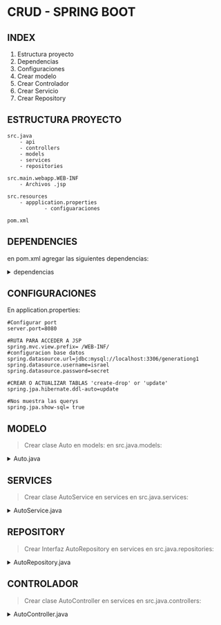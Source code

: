 # CRUD - SPRING BOOT

## INDEX

1.  Estructura proyecto
2.  Dependencias
3.  Configuraciones
4.  Crear modelo
5.  Crear Controlador
6.  Crear Servicio
7.  Crear Repository

## ESTRUCTURA PROYECTO

    src.java
        - api
        - controllers
        - models
        - services
        - repositories
    
    src.main.webapp.WEB-INF
        - Archivos .jsp

    src.resources
        - appplication.properties
                - configuaraciones

    pom.xml

## DEPENDENCIES

en pom.xml agregar las siguientes dependencias:

<details>
<summary>dependencias</summary>

    <dependencies>
		<dependency>
			<groupId>org.springframework.boot</groupId>
			<artifactId>spring-boot-starter-web</artifactId>
		</dependency>
		<dependency>
			<groupId>org.springframework.boot</groupId>
			<artifactId>spring-boot-starter-tomcat</artifactId>
			<scope>provided</scope>
		</dependency>
		<dependency>
			<groupId>org.springframework.boot</groupId>
			<artifactId>spring-boot-starter-test</artifactId>
			<scope>test</scope>
		</dependency>
		<dependency>
			<groupId>org.apache.tomcat.embed</groupId>
			<artifactId>tomcat-embed-jasper</artifactId>
		</dependency>
		<dependency>
			<groupId>javax.servlet</groupId>
			<artifactId>jstl</artifactId>
		</dependency>
		<dependency>
			<groupId>org.springframework.boot</groupId>
			<artifactId>spring-boot-starter-data-jpa</artifactId>
		</dependency>
		<dependency>
			<groupId>mysql</groupId>
			<artifactId>mysql-connector-java</artifactId>
		</dependency>
		<dependency>
			<groupId>org.springframework.boot</groupId>
			<artifactId>spring-boot-starter-validation</artifactId>
		</dependency>
		<dependency>
			<groupId>org.springframework.boot</groupId>
			<artifactId>spring-boot-devtools</artifactId>
		</dependency>

		<!-- <dependency> <groupId>org.mindrot</groupId> <artifactId>jbcrypt</artifactId> 
			<version>0.4</version> </dependency> <dependency> <groupId>org.springframework.boot</groupId> 
			<artifactId>spring-boot-starter-security</artifactId> </dependency> -->

	</dependencies>	

</details>

## CONFIGURACIONES

En application.properties:

    #Configurar port
	server.port=8080

	#RUTA PARA ACCEDER A JSP
	spring.mvc.view.prefix= /WEB-INF/
	#configuracion base datos
	spring.datasource.url=jdbc:mysql://localhost:3306/generationg1
	spring.datasource.username=israel
	spring.datasource.password=secret

	#CREAR O ACTUALIZAR TABLAS 'create-drop' or 'update'
	spring.jpa.hibernate.ddl-auto=update

	#Nos muestra las querys
	spring.jpa.show-sql= true

## MODELO

> Crear clase Auto en models: en src.java.models:

<details>
<summary>Auto.java</summary>

    // PACKAGE
    package com.generation.models;

    // IMPORTACIONES
    import javax.persistence.Entity;
    import javax.persistence.GeneratedValue;
    import javax.persistence.GenerationType;
    import javax.persistence.Id;
    import javax.persistence.Table;

    // CREAR TABLA AUTO EN MYSQL
    @Entity
    @Table(name="autos")

    // INICIO CLASE AUTO
    public class Auto {

        //ATRIBUTOS

        // ID PRIMARY KEY AUTO_INCREMENT
        @Id
        @GeneratedValue(strategy = GenerationType.IDENTITY) //AUTO_INCREMENT
        private Long id;
        
        private String marca;
        private String color;
        private String velocidad;
        private String patente;
        private String precio;
        
        // CONSTRUCTORES
        public Auto() {
            super();
        }


        public Auto(Long id, String marca, String color, String velocidad, String patente, String precio) {
            super();
            this.id = id;
            this.marca = marca;
            this.color = color;
            this.velocidad = velocidad;
            this.patente = patente;
            this.precio = precio;
        }


        // GETTER & SETTERS
        public Long getId() {
            return id;
        }


        public void setId(Long id) {
            this.id = id;
        }


        public String getMarca() {
            return marca;
        }


        public void setMarca(String marca) {
            this.marca = marca;
        }


        public String getColor() {
            return color;
        }


        public void setColor(String color) {
            this.color = color;
        }


        public String getVelocidad() {
            return velocidad;
        }


        public void setVelocidad(String velocidad) {
            this.velocidad = velocidad;
        }


        public String getPatente() {
            return patente;
        }


        public void setPatente(String patente) {
            this.patente = patente;
        }


        public String getPrecio() {
            return precio;
        }


        public void setPrecio(String precio) {
            this.precio = precio;
        }	
    }

</details>

## SERVICES

> Crear clase AutoService en services en src.java.services:

<details>
<summary>AutoService.java</summary>

    //Package
    package com.generation.services;

    //Import
    import java.util.List;

    import javax.validation.Valid;

    import org.springframework.beans.factory.annotation.Autowired;
    import org.springframework.stereotype.Service;

    import com.generation.models.Auto;
    import com.generation.repositories.AutoRepository;

    //Inicio Clase
    @Service
    public class AutoService {

        //Injeccion repository
        @Autowired
        AutoRepository autoRepository;
        
        // Agregar AUTO -> INSERT INTO autos() values();
        public void addAuto(@Valid Auto auto) {
            // TODO Auto-generated method stub
            autoRepository.save(auto);
        }

        // Mostrar AUTOS -> SELECT * FROM autos;
        public List<Auto> getAll() {
            return autoRepository.findAll();
        }

        
    }


</details>

## REPOSITORY

> Crear Interfaz AutoRepository en services en src.java.repositories:

<details>
<summary>AutoRepository.java</summary>

    // Package
    package com.generation.repositories;

    // Importaciones
    import org.springframework.data.jpa.repository.JpaRepository;
    import org.springframework.stereotype.Repository;

    import com.generation.models.Auto;

    // Inicializar repository y extender a JpaRepository <T,L>
    @Repository
    public interface AutoRepository extends JpaRepository<Auto, Long>{

    }


</details>

## CONTROLADOR

> Crear clase AutoController en services en src.java.controllers:

<details>
<summary>AutoController.java</summary>

    // Package
    package com.generation.controllers;

    // Importaciones
    import java.util.List;

    import javax.validation.Valid;

    import org.springframework.beans.factory.annotation.Autowired;
    import org.springframework.stereotype.Controller;
    import org.springframework.ui.Model;
    import org.springframework.validation.BindingResult;
    import org.springframework.web.bind.annotation.ModelAttribute;
    import org.springframework.web.bind.annotation.PostMapping;
    import org.springframework.web.bind.annotation.RequestMapping;

    import com.generation.models.Auto;
    import com.generation.services.AutoService;

    //Inicializar clase controlador y ruta "/auto"
    @Controller
    @RequestMapping("/auto")
    public class AutoController {

        // Injectar dependecias
        @Autowired
        AutoService autoService;
        
        // GET: Ruta "/auto"
        @RequestMapping("")
        public String indexAuto(Model model ) {
            
            // LLamar metodo getAll de AutoService
            List<Auto> listAuto = autoService.getAll();
            
            // Pasar lista de autos a .jsp
            model.addAttribute("listAuto", listAuto);
                
            return "indexAuto.jsp";
        }
        
        // GET:  Ruta "/register"
        @RequestMapping("/register")

        // Enviar objeto auto vacio
        public String registerAuto(@ModelAttribute("auto") Auto auto) {
            return "registerAuto.jsp";
        }
        
        // POST: Ruta
        @PostMapping("/register/validate")
        // Recibir objeto con datos
        public String validateAuto(@Valid @ModelAttribute("auto") Auto auto,
                BindingResult result,
                Model model) {
            
            // Comprueba si hay errores y devulve mensaje
            if(result.hasErrors()) {
                model.addAttribute("msgError", "Error en ingreso de datos");
                return "registerAuto.jsp";
            }
            
            // Llamar metodo addAuto 
            // Guardar auto en base de datos
            autoService.addAuto(auto);
            
            return "redirect:/auto";
        }
        
        
    }


</details>

